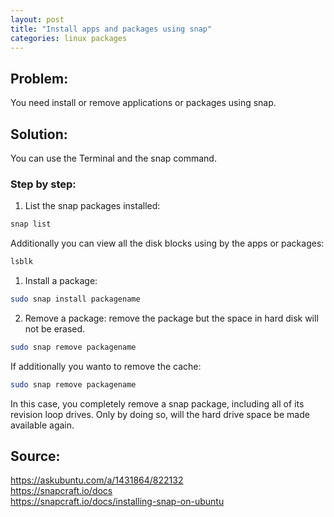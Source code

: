 ```yaml
---
layout: post
title: "Install apps and packages using snap"
categories: linux packages
---
```


## Problem: 

You need install or remove applications or packages using snap.

## Solution:

You can use the Terminal and the snap command.

### Step by step:

1. List the snap packages installed:
```bash
snap list
```
Additionally you can view all the disk blocks using by the apps or packages:
```bash
lsblk
```

1. Install a package:
```bash
sudo snap install packagename
```

2. Remove a package:
remove the package but the space in hard disk will not be erased.
```bash
sudo snap remove packagename
```

If additionally you wanto to remove the cache:
```bash
sudo snap remove packagename
```
In this case, you completely remove a snap package, including all of its revision loop drives. Only by doing so, will the hard drive space be made available again.

## Source:

<https://askubuntu.com/a/1431864/822132>  
<https://snapcraft.io/docs>  
<https://snapcraft.io/docs/installing-snap-on-ubuntu>  

